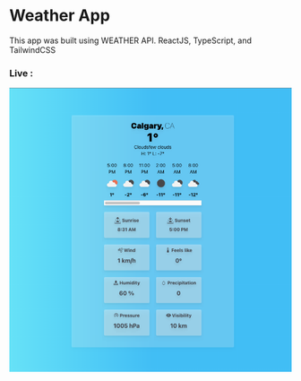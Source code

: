 # Weather App

This app was built using WEATHER API. ReactJS, TypeScript, and TailwindCSS

### Live :

![homepage](public/assets/weather-forecast.png)
